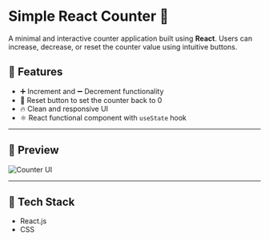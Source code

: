 # Simple React Counter 🔢

A minimal and interactive counter application built using **React**. Users can increase, decrease, or reset the counter value using intuitive buttons.


## 🚀 Features

- ➕ Increment and ➖ Decrement functionality
- 🔄 Reset button to set the counter back to 0
- 🔥 Clean and responsive UI
- ⚛️ React functional component with `useState` hook

---

## 📸 Preview

![Counter UI](counter-UI.png)

---

## 🧰 Tech Stack

- React.js 
- CSS
